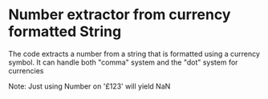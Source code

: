 # Number extractor from currency formatted String

The code extracts a number from a string that is formatted using a currency symbol. It can handle both "comma" system and the "dot" system for currencies

Note: Just using Number on '£123' will yield NaN

